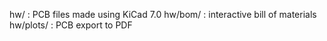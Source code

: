 
hw/ : PCB files made using KiCad 7.0
hw/bom/ : interactive bill of materials
hw/plots/ : PCB export to PDF
